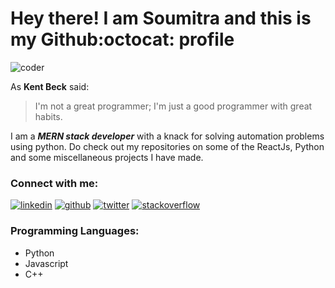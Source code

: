 <!-- Don't remove this --- https://github.com/ombharatiya -->

<!-- links to social media icons -->
<!-- no need to change these -->

<!-- icons  -->

[1.1]: https://github.com/ombharatiya/ombharatiya/blob/master/assets/icons/icons8-linkedin-48.png (linkedin icon with padding)
[2.1]: https://github.com/ombharatiya/ombharatiya/blob/master/assets/icons/icons8-github-48.png (github icon with padding)
[3.1]: https://github.com/ombharatiya/ombharatiya/blob/master/assets/icons/icons8-twitter-48.png (twitter icon with padding)
[5.1]: https://github.com/ombharatiya/ombharatiya/blob/master/assets/icons/icons8-stack-overflow-48.png (stackoverflow icon with padding)

<!-- links to my social media accounts -->

[1]: https://www.linkedin.com/in/soumitra-mandal21/
[2]: https://www.github.com/Soumitra-Mandal
[3]: https://www.twitter.com/soumi5248
[5]: https://stackoverflow.com

<!-- Don't remove this --- https://github.com/ombharatiya -->

# Hey there! I am Soumitra and this is my Github:octocat: profile
![coder](https://img.icons8.com/cotton/2x/laptop-coding.png)

As **Kent Beck** said:
>I'm not a great programmer; 
>I'm just a good programmer with great habits.

I am a ***MERN stack developer*** with a knack for solving automation problems using python. 
Do check out my repositories on some of the ReactJs, Python and some miscellaneous projects I have made.

### **Connect** with me:

[![linkedin ][1.1]][1]
[![github ][2.1]][2]
[![twitter ][3.1]][3]
[![stackoverflow][5.1]][5]

### Programming Languages:
- Python
- Javascript
- C++
